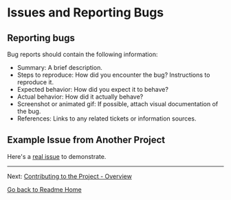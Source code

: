 # Issues and Reporting Bugs


 
## Reporting bugs

Bug reports should contain the following information:

* Summary: A brief description.
* Steps to reproduce: How did you encounter the bug? Instructions to reproduce it.
* Expected behavior: How did you expect it to behave?
* Actual behavior: How did it actually behave?
* Screenshot or animated gif: If possible, attach visual documentation of the bug.
* References: Links to any related tickets or information sources.

## Example Issue from Another Project

Here's a [real issue](https://github.com/woothemes/woocommerce/issues/8563#issue-94518347) to demonstrate.




---

Next: [Contributing to the Project - Overview](../contributing/index.md)

[Go back to Readme Home](../../README.md)

